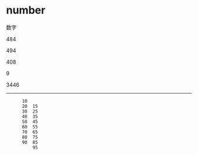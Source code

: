 # number
数字

484

494

408

9

3446

-----------

          10
          20  15
          30  25
          40  35
          50  45
          60  55
          70  65
          80  75
          90  85
              95
